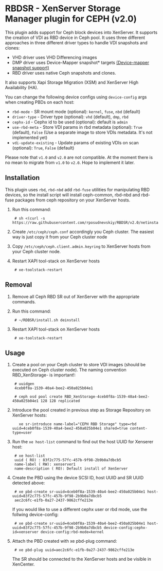 # RBDSR - XenServer Storage Manager plugin for CEPH (v2.0)
This plugin adds support for Ceph block devices into XenServer.
It supports the creation of VDI as RBD device in Ceph pool.
It uses three different approaches in three different driver types to handle VDI snapshots and clones:
- VHD driver uses VHD Differencing images
- DMP driver uses Device-Mapper snapshot* targets [(Device-mapper snapshot support)](https://www.kernel.org/doc/Documentation/device-mapper/snapshot.txt)
- RBD driver uses native Ceph snapshots and clones.

It also supports Xapi Storage Migration (XSM) and XenServer High Availability (HA).

You can change the following device configs using `device-config` args when creating PBDs on each host:
 - `rbd-mode` - SR mount mode (optional): `kernel`, `fuse`, `nbd` (default)
 - `driver-type` - Driver type (optional): `vhd` (default), `dmp`, `rbd`
 - `cephx-id` - Cephx id to be used (optional): default is `admin`
 - `use-rbd-meta` - Store VDI params in rbd metadata (optional): `True` (default), `False` (Use a separate image to store VDIs metadata. It's not implemented yet)
 - `vdi-update-existing` - Update params of existing VDIs on scan (optional): `True`, `False` (default)

Please note that `v1.0` and `v2.0` are not compatible. At the moment there is no mean to migrate from `v1.0` to `v2.0`. Hope to implement it later.

## Installation

This plugin uses `rbd`, `rbd-nbd` add `rbd-fuse` utilities for manipulating RBD devices, so the install script will install ceph-common, rbd-nbd and rbd-fuse packages from ceph repository on your XenServer hosts.

1. Run this command:

		# sh <(curl -s https://raw.githubusercontent.com/rposudnevskiy/RBDSR/v2.0/netinstall.sh)

2. Create ```/etc/ceph/ceph.conf``` accordingly you Ceph cluster. The easiest way is just copy it from your Ceph cluster node

3. Copy ```/etc/ceph/ceph.client.admin.keyring``` to XenServer hosts from your Ceph cluster node.

4. Restart XAPI tool-stack on XenServer hosts

		# xe-toolstack-restart

## Removal
1. Remove all Ceph RBD SR out of XenServer with the appropriate commands.

2. Run this command:

		# ~/RDBSR/install.sh deinstall

3. Restart XAPI tool-stack on XenServer hosts

		# xe-toolstack-restart


## Usage

1. Create a pool on your Ceph cluster to store VDI images (should be executed on Ceph cluster node). The naming convention RBD_XenStorage-<uuid> is important!:

		# uuidgen
		4ceb0f8a-1539-40a4-bee2-450a025b04e1

		# ceph osd pool create RBD_XenStorage-4ceb0f8a-1539-40a4-bee2-450a025b04e1 128 128 replicated

2. Introduce the pool created in previous step as Storage Repository on XenServer hosts:

		  xe sr-introduce name-label="CEPH RBD Storage" type=rbd uuid=4ceb0f8a-1539-40a4-bee2-450a025b04e1 shared=true content-type=user

3. Run the ```xe host-list``` command to find out the host UUID for Xenserer host:

		# xe host-list
		uuid ( RO) : 83f2c775-57fc-457b-9f98-2b9b0a7dbcb5
		name-label ( RW): xenserver1
		name-description ( RO): Default install of XenServer

4. Create the PBD using the device SCSI ID, host UUID and SR UUID detected above:

		# xe pbd-create sr-uuid=4ceb0f8a-1539-40a4-bee2-450a025b04e1 host-uuid=83f2c775-57fc-457b-9f98-2b9b0a7dbcb5
		aec2c6fc-e1fb-0a27-2437-9862cffe213e

	If you would like to use a different cephx user or rbd mode, use the follwing device-config:

		# xe pbd-create sr-uuid=4ceb0f8a-1539-40a4-bee2-450a025b04e1 host-uuid=83f2c775-57fc-457b-9f98-2b9b0a7dbcb5 device-config:cephx-id=xenserver device-config:rbd-mode=kernel


5. Attach the PBD created with xe pbd-plug command:

		# xe pbd-plug uuid=aec2c6fc-e1fb-0a27-2437-9862cffe213e

	The SR should be connected to the XenServer hosts and be visible in XenCenter.
